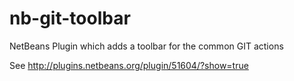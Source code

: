 nb-git-toolbar
==================================

NetBeans Plugin which adds a toolbar for the common GIT actions

See http://plugins.netbeans.org/plugin/51604/?show=true
